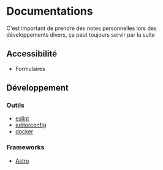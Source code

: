 # Documentations

C'est important de prendre des notes personnelles lors des développements divers, ça peut toujours servir par la suite

## Accessibilité

* Formulaires

## Développement

### Outils

* [eslint](outils/eslint.md)
* [editorconfig](outils/editorconfig.md)
* [docker](outils/docker.md)

### Frameworks

* [Astro](frameworks/astro.md)
